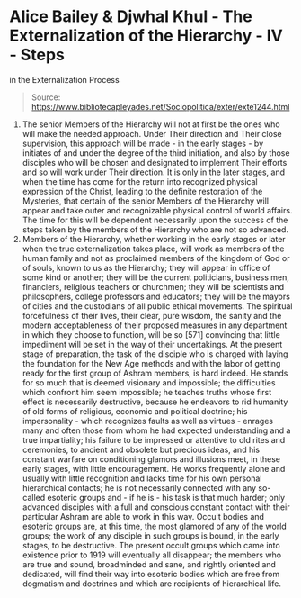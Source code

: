# Alice Bailey & Djwhal Khul - The Externalization of the Hierarchy - IV - Steps
in the Externalization Process

> Source: https://www.bibliotecapleyades.net/Sociopolitica/exter/exte1244.html

1. The senior Members of the Hierarchy will not at first be the ones who will make the needed approach. Under Their direction and Their close supervision, this approach will be made - in the early stages - by initiates of and under the degree of the third initiation, and also by those disciples who will be chosen and designated to implement Their efforts and so will work under Their direction. It is only in the later stages, and when the time has come for the return into recognized physical expression of the Christ, leading to the definite restoration of the Mysteries, that certain of the senior Members of the Hierarchy will appear and take outer and recognizable physical control of world affairs. The time for this will be dependent necessarily upon the success of the steps taken by the members of the Hierarchy who are not so advanced.
2. Members of the Hierarchy, whether working in the early stages or later when the true externalization takes place, will work as members of the human family and not as proclaimed members of the kingdom of God or of souls, known to us as the Hierarchy; they will appear in office of some kind or another; they will be the current politicians, business men, financiers, religious teachers or churchmen; they will be scientists and philosophers, college professors and educators; they will be the mayors of cities and the custodians of all public ethical movements. The spiritual forcefulness of their lives, their clear, pure wisdom, the sanity and the modern acceptableness of their proposed measures in any department in which they choose to function, will be so [571] convincing that little impediment will be set in the way of their undertakings.
At the present stage of preparation, the task of the disciple who is charged with laying the foundation for the New Age methods and with the labor of getting ready for the first group of Ashram members, is hard indeed. He stands for so much that is deemed visionary and impossible; the difficulties which confront him seem impossible; he teaches truths whose first effect is necessarily destructive, because he endeavors to rid humanity of old forms of religious, economic and political doctrine; his impersonality - which recognizes faults as well as virtues - enrages many and often those from whom he had expected understanding and a true impartiality; his failure to be impressed or attentive to old rites and ceremonies, to ancient and obsolete but precious ideas, and his constant warfare on conditioning glamors and illusions meet, in these early stages, with little encouragement. He works frequently alone and usually with little recognition and lacks time for his own personal hierarchical contacts; he is not necessarily connected with any so-called esoteric groups and - if he is - his task is that much harder; only advanced disciples with a full and conscious constant contact with their particular Ashram are able to work in this way. Occult bodies and esoteric groups are, at this time, the most glamored of any of the world groups; the work of any disciple in such groups is bound, in the early stages, to be destructive. The present occult groups which came into existence prior to 1919 will eventually all disappear; the members who are true and sound, broadminded and sane, and rightly oriented and dedicated, will find their way into esoteric bodies which are free from dogmatism and doctrines and which are recipients of hierarchical life.
